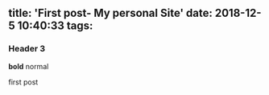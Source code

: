 title: 'First post- My personal Site'
date: 2018-12-5 10:40:33
tags:
---


### Header 3

**bold** normal

first post

